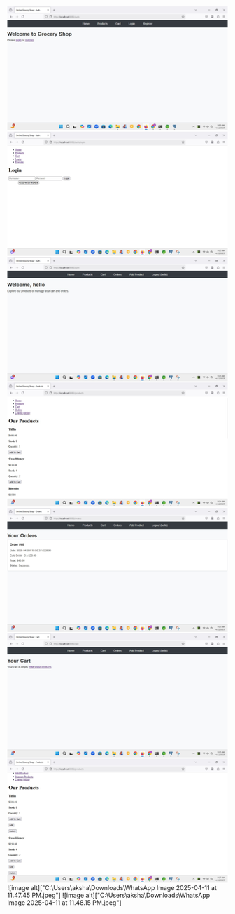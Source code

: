 ![image alt](https://github.com/KhushiVaskar/OnlineGroceryShop_Using_Hibernate/blob/3397bdce9a79698c467e21d72598e8fe3905d1c7/WhatsApp%20Image%202025-04-11%20at%2011.41.05%20PM.jpeg)
![image alt](https://github.com/KhushiVaskar/OnlineGroceryShop_Using_Hibernate/blob/a1fd5acdbdad69c5211bd768a3dd5472f98f94ac/WhatsApp%20Image%202025-04-11%20at%2011.43.07%20PM.jpeg)
![image alt](https://github.com/KhushiVaskar/OnlineGroceryShop_Using_Hibernate/blob/ffc9128536a2c61690f0bb3a8d2e4ecf7f958411/WhatsApp%20Image%202025-04-11%20at%2011.43.59%20PM.jpeg)
![image alt](https://github.com/KhushiVaskar/OnlineGroceryShop_Using_Hibernate/blob/a3d196a315be948343a369e139341f1297607a59/WhatsApp%20Image%202025-04-11%20at%2011.44.52%20PM.jpeg)
![image alt](https://github.com/KhushiVaskar/OnlineGroceryShop_Using_Hibernate/blob/54814b98d0b317554192ee8ba4801806f424181b/WhatsApp%20Image%202025-04-11%20at%2011.45.29%20PM.jpeg)
![image alt](https://github.com/KhushiVaskar/OnlineGroceryShop_Using_Hibernate/blob/d279998a2292d5ac5cc3f1da3e3a075d6f41370d/WhatsApp%20Image%202025-04-11%20at%2011.46.29%20PM%20(1).jpeg)
![image alt](https://github.com/KhushiVaskar/OnlineGroceryShop_Using_Hibernate/blob/f8c5ab4e849b184c3cfffabb2a92027ec1c66378/WhatsApp%20Image%202025-04-11%20at%2011.48.15%20PM.jpeg)
![image alt]["C:\Users\aksha\Downloads\WhatsApp Image 2025-04-11 at 11.47.45 PM.jpeg"]
![image alt]["C:\Users\aksha\Downloads\WhatsApp Image 2025-04-11 at 11.48.15 PM.jpeg"]



